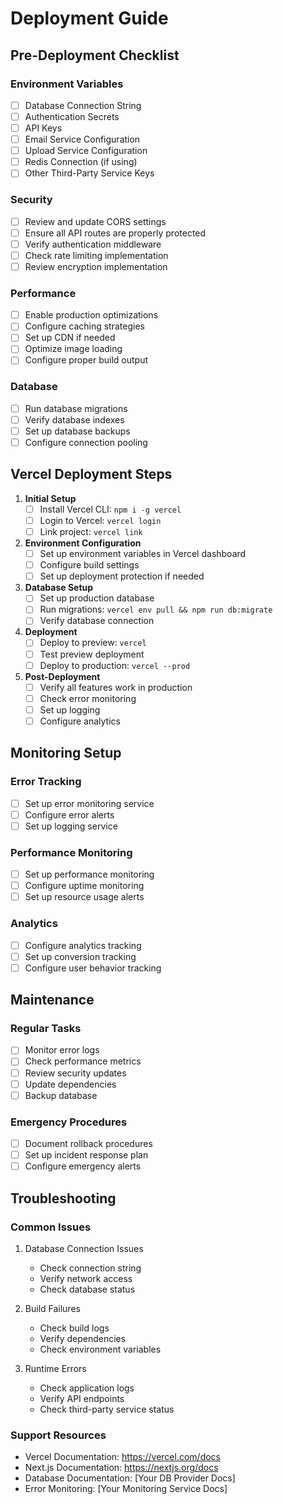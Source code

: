 # Deployment Guide

## Pre-Deployment Checklist

### Environment Variables
- [ ] Database Connection String
- [ ] Authentication Secrets
- [ ] API Keys
- [ ] Email Service Configuration
- [ ] Upload Service Configuration
- [ ] Redis Connection (if using)
- [ ] Other Third-Party Service Keys

### Security
- [ ] Review and update CORS settings
- [ ] Ensure all API routes are properly protected
- [ ] Verify authentication middleware
- [ ] Check rate limiting implementation
- [ ] Review encryption implementation

### Performance
- [ ] Enable production optimizations
- [ ] Configure caching strategies
- [ ] Set up CDN if needed
- [ ] Optimize image loading
- [ ] Configure proper build output

### Database
- [ ] Run database migrations
- [ ] Verify database indexes
- [ ] Set up database backups
- [ ] Configure connection pooling

## Vercel Deployment Steps

1. **Initial Setup**
   - [ ] Install Vercel CLI: `npm i -g vercel`
   - [ ] Login to Vercel: `vercel login`
   - [ ] Link project: `vercel link`

2. **Environment Configuration**
   - [ ] Set up environment variables in Vercel dashboard
   - [ ] Configure build settings
   - [ ] Set up deployment protection if needed

3. **Database Setup**
   - [ ] Set up production database
   - [ ] Run migrations: `vercel env pull && npm run db:migrate`
   - [ ] Verify database connection

4. **Deployment**
   - [ ] Deploy to preview: `vercel`
   - [ ] Test preview deployment
   - [ ] Deploy to production: `vercel --prod`

5. **Post-Deployment**
   - [ ] Verify all features work in production
   - [ ] Check error monitoring
   - [ ] Set up logging
   - [ ] Configure analytics

## Monitoring Setup

### Error Tracking
- [ ] Set up error monitoring service
- [ ] Configure error alerts
- [ ] Set up logging service

### Performance Monitoring
- [ ] Set up performance monitoring
- [ ] Configure uptime monitoring
- [ ] Set up resource usage alerts

### Analytics
- [ ] Configure analytics tracking
- [ ] Set up conversion tracking
- [ ] Configure user behavior tracking

## Maintenance

### Regular Tasks
- [ ] Monitor error logs
- [ ] Check performance metrics
- [ ] Review security updates
- [ ] Update dependencies
- [ ] Backup database

### Emergency Procedures
- [ ] Document rollback procedures
- [ ] Set up incident response plan
- [ ] Configure emergency alerts

## Troubleshooting

### Common Issues
1. Database Connection Issues
   - Check connection string
   - Verify network access
   - Check database status

2. Build Failures
   - Check build logs
   - Verify dependencies
   - Check environment variables

3. Runtime Errors
   - Check application logs
   - Verify API endpoints
   - Check third-party service status

### Support Resources
- Vercel Documentation: https://vercel.com/docs
- Next.js Documentation: https://nextjs.org/docs
- Database Documentation: [Your DB Provider Docs]
- Error Monitoring: [Your Monitoring Service Docs] 